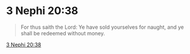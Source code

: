 # 3 Nephi 20:38

> For thus saith the Lord: Ye have sold yourselves for naught, and ye shall be redeemed without money.

[3 Nephi 20:38](https://www.churchofjesuschrist.org/study/scriptures/bofm/3-ne/20?lang=eng&id=p38#p38)


